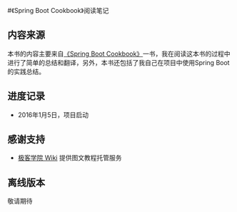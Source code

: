 #《Spring Boot Cookbook》阅读笔记

## 内容来源
本书的内容主要来自[《Spring Boot Cookbook》](http://www.amazon.cn/Spring-Boot-Cookbook-Antonov-Alex/dp/B014FU8RFA/ref=sr_1_5?ie=UTF8&qid=1451988207&sr=8-5&keywords=spring+boot)一书，我在阅读这本书的过程中进行了简单的总结和翻译，另外，本书还包括了我自己在项目中使用Spring Boot的实践总结。

## 进度记录
- 2016年1月5日，项目启动

## 感谢支持
- [极客学院 Wiki](http://wiki.jikexueyuan.com/) 提供图文教程托管服务  

## 离线版本
敬请期待
